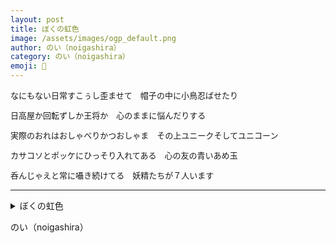 ```yaml
---
layout: post
title: ぼくの虹色
image: /assets/images/ogp_default.png
author: のい（noigashira）
category: のい（noigashira）
emoji: 🌷
---
```


<div class="tanka-area" style="font-size: 93%;"><div class="tanka">
<p>なにもない日常すこぅし歪ませて　帽子の中に小鳥忍ばせたり</p>
<p>日高屋か回転ずしか王将か　心のままに悩んだりする</p>
<p>実際のおれはおしゃべりかつおしゃま　その上ユニークそしてユニコーン</p>
<p>カサコソとポッケにひっそり入れてある　心の友の青いあめ玉</p>
<p>呑んじゃえと常に囁き続けてる　妖精たちが７人います</p></div></div>

---

<details><summary>ぼくの虹色</summary>
なにもない日常すこぅし歪ませて　帽子の中に小鳥忍ばせたり<br />
日高屋か回転ずしか王将か　心のままに悩んだりする<br />
実際のおれはおしゃべりかつおしゃま　その上ユニークそしてユニコーン<br />
カサコソとポッケにひっそり入れてある　心の友の青いあめ玉<br />
呑んじゃえと常に囁き続けてる　妖精たちが７人います<br />
<br />
</details>

のい（noigashira）
